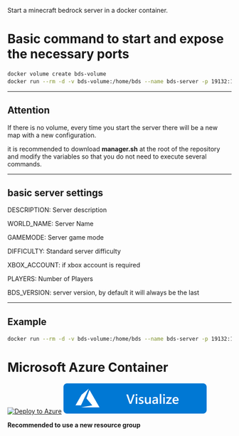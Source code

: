 Start a minecraft bedrock server in a docker container.

# Basic command to start and expose the necessary ports

```bash
docker volume create bds-volume
docker run --rm -d -v bds-volume:/home/bds --name bds-server -p 19132:19132/udp -p 19133:19133/udp -p 1932:1932/tcp bdsmaneger/maneger:latest
```
----

## Attention

If there is no volume, every time you start the server there will be a new map with a new configuration.

it is recommended to download **manager.sh** at the root of the repository and modify the variables so that you do not need to execute several commands.

----

## basic server settings

DESCRIPTION: Server description

WORLD_NAME: Server Name

GAMEMODE: Server game mode

DIFFICULTY: Standard server difficulty

XBOX_ACCOUNT: if xbox account is required

PLAYERS: Number of Players

BDS_VERSION: server version, by default it will always be the last

----

## Example

```bash
docker run --rm -d -v bds-volume:/home/bds --name bds-server -p 19132:19132/udp -p 19133:19133/udp -p 1932:1932/tcp -e WORLD_NAME="BdsProject" -e DESCRIPTION="Bds maneger is the best manager" -e PLAYERS="13" bdsmaneger/maneger:latest
```

# Microsoft Azure Container

[![Deploy to Azure](https://aka.ms/deploytoazurebutton)](https://portal.azure.com/#create/Microsoft.Template/uri/https%3A%2F%2Fraw.githubusercontent.com%2FBds-Maneger%2FThe-Bds-Maneger-Docker_Image_Base%2Fmain%2Fazure%2FAzureDploySave.json) [![Visualize](https://raw.githubusercontent.com/Azure/azure-quickstart-templates/master/1-CONTRIBUTION-GUIDE/images/visualizebutton.svg?sanitize=true)](http://armviz.io/#/?load=https%3A%2F%2Fraw.githubusercontent.com%2FBds-Maneger%2FThe-Bds-Maneger-Docker_Image_Base%2Fmain%2Fazure%2FAzureDploySave.json)

**Recommended to use a new resource group**
